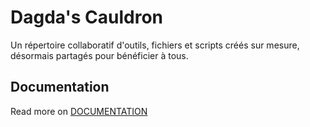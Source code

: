 # Dagda's Cauldron
Un répertoire collaboratif d'outils, fichiers et scripts créés sur mesure, désormais partagés pour bénéficier à tous.

## Documentation
Read more on [DOCUMENTATION](./DOCUMENTATION.md)